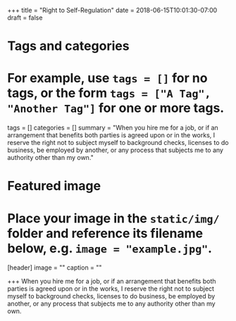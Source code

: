+++
title = "Right to Self-Regulation"
date = 2018-06-15T10:01:30-07:00
draft = false

# Tags and categories
# For example, use `tags = []` for no tags, or the form `tags = ["A Tag", "Another Tag"]` for one or more tags.
tags = []
categories = []
summary = "When you hire me for a job, or if an arrangement that benefits both parties is agreed upon or in the works, I reserve the right not to subject myself to background checks, licenses to do business, be employed by another, or any process that subjects me to any authority other than my own."

# Featured image
# Place your image in the `static/img/` folder and reference its filename below, e.g. `image = "example.jpg"`.
[header]
image = ""
caption = ""

+++
When you hire me for a job, or if an arrangement that benefits both parties is agreed upon or in the works, I reserve the right not to subject myself to background checks, licenses to do business, be employed by another, or any process that subjects me to any authority other than my own.
